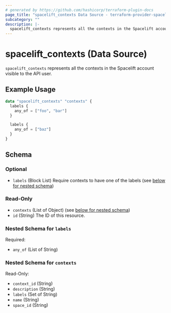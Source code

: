 ```yaml
---
# generated by https://github.com/hashicorp/terraform-plugin-docs
page_title: "spacelift_contexts Data Source - terraform-provider-spacelift"
subcategory: ""
description: |-
  spacelift_contexts represents all the contexts in the Spacelift account visible to the API user.
---
```


# spacelift_contexts (Data Source)

`spacelift_contexts` represents all the contexts in the Spacelift account visible to the API user.

## Example Usage

```terraform
data "spacelift_contexts" "contexts" {
  labels {
    any_of = ["foo", "bar"]
  }

  labels {
    any_of = ["baz"]
  }
}
```

<!-- schema generated by tfplugindocs -->
## Schema

### Optional

- `labels` (Block List) Require contexts to have one of the labels (see [below for nested schema](#nestedblock--labels))

### Read-Only

- `contexts` (List of Object) (see [below for nested schema](#nestedatt--contexts))
- `id` (String) The ID of this resource.

<a id="nestedblock--labels"></a>
### Nested Schema for `labels`

Required:

- `any_of` (List of String)


<a id="nestedatt--contexts"></a>
### Nested Schema for `contexts`

Read-Only:

- `context_id` (String)
- `description` (String)
- `labels` (Set of String)
- `name` (String)
- `space_id` (String)
